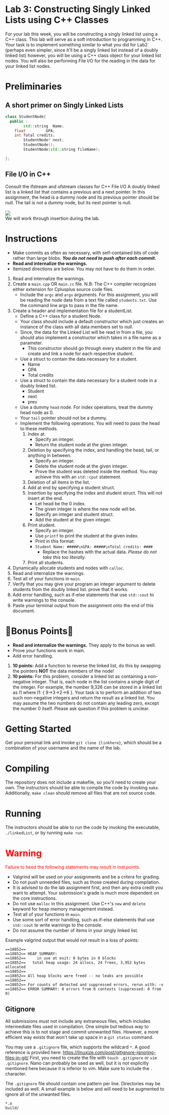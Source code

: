 # Lab 3: Constructing Singly Linked Lists using C++ Classes
For your lab this week, you will be constructing a singly linked list using a C++ class. This lab will serve as a soft introduction to programming in C++. Your task is to implement something similar to what you did for Lab2 (perhaps even simpler, since it'll be a singly linked list instead of a doubly linked list) however, you will be using a C++ class object for your linked list nodes. You will also be performing File I/O for the reading in the data for your linked list nodes.


# Preliminaries 
## A short primer on Singly Linked Lists
```c++
class StudentNode{
  public : 
        std::string  Name;
	float         GPA;
	int Total credits;
        StudentNode* next;
        StudentNode();
        StudentNode(std::string fileName);

};

```



## File I/O in C++
Consult the ifstream and ofstream classes for C++ File I/O 
A doubly linked list is a linked list that contains a previous and a next pointer. In this assignment, the head is a dummy node and its previous pointer should be null. The tail is not a dummy node, but its next pointer is null.
<br>
<br>
<img src="doublylinked.svg">
<br>
We will work through insertion during the lab.


# Instructions 
- Make commits as often as necessary, with self-contained bits of code rather than large blobs. ***You do not need to push after each commit.***
- **Read and internalize the warnings.**
- Itemized directions are below. You may not have to do them in order.

1. Read and internalize the warnings.
2. Create a `main.cpp` OR `main.cc` file. N.B: The C++ compiler recognizes either extension for Cplusplus source code files.
	- Include the `argc` and `argv` arguments. For this assignment, you will be reading the node data from a text file called `students.txt`. Use the command line args to pass in the file name.  
3. Create a header and implementation file for a studentList. 
	- Define a C++ class for a student Node.
	- Your class should include a default constructor which just creates an instance of the class with all data members set to null.
	- Since, the data for the Linked List will be read in from a file, you should also implement a constructor which takes in a file name as a parameter. 
		- This constructor should go through every student in the file and create and link a node for each respective student.
	- Use a struct to contain the data necessary for a student.
		- Name
		- GPA
		- Total credits
	- Use a struct to contain the data necessary for a student node in a doubly linked list.
		- Student
		- next
		- prev
	- Use a dummy `head` node. For index operations, treat the dummy head node as 0.
	- Your `tail` pointer should not be a dummy.
	- Implement the following operations. You will need to pass the head to these methods.
		1. Index at.
			- Specify an integer.
			- Return the student node at the given integer.
		2. Deletion by specifying the index, and handling the head, tail, or anything in between.
			- Specify an integer.
			- Delete the student node at the given integer.
			- Prove the student was deleted inside the method. You may achieve this with an `std::cput` statement.
		3. Deletion of all items in the list.
		4. Add at end by specifying a student struct.
		5. Insertion by specifying the index and student struct. This will not insert at the end.
			- Let head be the 0 index.
			- The given integer is where the new node will be.
			- Specify an integer and student struct.
			- Add the student at the given integer.
		6. Print student.
			- Specify an integer.
			- Use `printf` to print the student at the given index. 
			- Print in this format: 
			- ```Student Name: #####\nGPA: #####\nTotal credits: ####```
				- Replace the hashes with the actual data. *Please do not take this too literally.*
		7. Print all students.
4. Dynamically allocate students and nodes with `calloc`.
5. Read and internalize the warnings.
6. Test all of your functions in `main`.
7. Verify that you may give your program an integer argument to delete students from the doubly linked list. prove that it works.
8. Add error handling, such as if-else statements that use `std::cout` to write warnings to the console.
10. Paste your terminal output from the assignment onto the end of this document.
		
		
# 🌟Bonus Points🌟
- **Read and internalize the warnings.** They apply to the bonus as well.
- Prove your functions work in main.
- Add error handling.

1. **10 points:** Add a function to reverse the linked list, do this by swapping the pointers **NOT** the data members of the node!
2. **10 points:** For this problem, consider a linked list as containing a non-negative integer. That is, each node in the list contains a single digit of the integer. For example, the number 9,326 can be stored in a linked list as l1 where l1: { 9->3->2->6 }. Your task is to perform an addition of two such non-negative integers and return the result as a linked list. You may assume the two numbers do not contain any leading zero, except the number 0 itself. Please ask question if this problem is unclear.


# Getting Started
Get your personal link and invoke `git clone {linkhere}`, which should be a combination of your username and the name of the lab.

# Compiling
The repository does not include a makefile, so you'll need to create your own. The instructors should be able to compile the code by invoking `make`. Additionally, `make clean` should remove all files that are not source code.


# Running
The instructors should be able to run the code by invoking the executable, `./linkedList`, or by running `make run`.

# <span style="color:red">Warning</span>
<span style="color:red">Failure to heed the following statements may result in lost points.</span>
- Valgrind will be used on your assignments and be a critera for grading.
- Do not push unneeded files, such as those created during compilation.
- It is advised to do the lab assignment first, and then any extra credit you want to attempt. Your submission's grade is much more dependent on the core instructions. 
- Do not use `malloc` in this assignment. Use C++'s `new` and `delete` keyword for heap memory management instead.
- Test all of your functions in `main`.
- Use some sort of error handling, such as if-else statements that use `std::cout` to write warnings to the console.
- Do not assume the number of items in your singly linked list.

Example valgrind output that would not result in a loss of points:
```
==18852== 
==18852== HEAP SUMMARY:
==18852==     in use at exit: 0 bytes in 0 blocks
==18852==   total heap usage: 24 allocs, 24 frees, 3,952 bytes allocated
==18852== 
==18852== All heap blocks were freed -- no leaks are possible
==18852== 
==18852== For counts of detected and suppressed errors, rerun with: -v
==18852== ERROR SUMMARY: 0 errors from 0 contexts (suppressed: 0 from 0)
```

## Gitignore
All submissions must not include any extraneous files, which includes intermediate files used in compilation. One simple but tedious way to achieve this is to not stage and commit unnwanted files. However, a more efficient way exists that won't take up space in a `git status` command.

You may use a `.gitignore` file, which supports the wildcard `*`. A good reference is provided here: https://linuxize.com/post/gitignore-ignoring-files-in-git/ 
First, you need to create the file with `touch .gitignore` or `vim .gitignore`. Nano can probably be used as well, but it is not explicitly mentioned here because it is inferior to vim. Make sure to include the `.` character.

The `.gitignore` file should contain one pattern per line. Directories may be included as well. A small example is below and will need to be augmented to ignore all of the unwanted files.
```
*.o
build/
```
